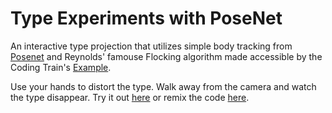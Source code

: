 Type Experiments with PoseNet
=================

An interactive type projection that utilizes simple body tracking from [Posenet](https://github.com/tensorflow/tfjs-models/tree/master/posenet)
and Reynolds' famouse Flocking algorithm made accessible by the Coding Train's [Example](https://thecodingtrain.com/CodingChallenges/124-flocking-boids.html). 

Use your hands to distort the type. Walk away from the camera and watch the type disappear. 
Try it out [here](https://pose.yee.gd) or remix the code [here](https://glitch.com/edit/#!/pose).

